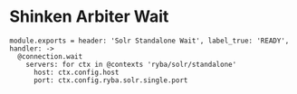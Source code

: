
# Shinken Arbiter Wait

    module.exports = header: 'Solr Standalone Wait', label_true: 'READY', handler: ->
      @connection.wait
        servers: for ctx in @contexts 'ryba/solr/standalone'
          host: ctx.config.host
          port: ctx.config.ryba.solr.single.port
